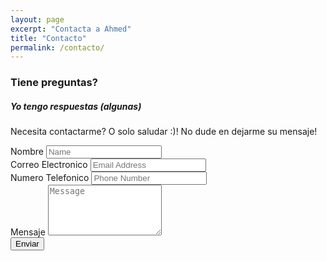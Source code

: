 ```yaml
---
layout: page
excerpt: "Contacta a Ahmed"
title: "Contacto"
permalink: /contacto/
---
```


<script>
$(document).ready(function(){

	
	
	$("#sendForm").submit(function(e) {
	
	var $contactForm = $("#sendForm");
	
	inputName = $("#sendForm input[name=name]"),
    inputEmail = $('#sendForm input[name=email]'),
    inputPhone = $('#sendForm input[name=phone]'),
    textAreaMessage = $("#sendForm textarea[name=message]");
    
	var messageData = {message: textAreaMessage.val(),
				name: inputName.val(),
				email: inputEmail.val(),
				phone: inputPhone.val()};	
	
		e.preventDefault();
		$.ajax({
			url: '//formspree.io/{{ site.email }}',
			method: 'POST',
			data: messageData,
			dataType: 'json',
			beforeSend: function() {
				$contactForm.append('<div class="alert alert--loading">Sending message…</div>');
			},
			success: function(data) {
				$contactForm.find('.alert--loading').hide();
				$contactForm.append('<div class="alert alert--success">Message sent!</div>');
			},
			error: function(err) {
				$contactForm.find('.alert--loading').hide();
				$contactForm.append('<div class="alert alert--error">Ops, there was an error. ' + err.responseText + '</div>');
			}
		});
	});
});
</script>
<div class="row">
<div class="col-md-10">
<h3> Tiene preguntas?</h3>
<h5> Yo tengo respuestas (algunas)</h5> 
<p>Necesita contactarme? O solo saludar :)! No dude en dejarme su mensaje!</p>
        <form name="sendForm" id="sendForm" method="post">
            <div class="row">
                <div class="col-md-12">
                    <label>Nombre</label>
                    <input type="text" class="form-control" placeholder="Name" id="name" name="name" >
                </div>
            </div>
            <div class="row">
                <div class="col-md-12">
                    <label>Correo Electronico</label>
                    <input type="email" class="form-control" placeholder="Email Address" id="email" name="email">
                </div>
            </div>
            <div class="row">
                <div class="col-md-12">
                    <label>Numero Telefonico</label>
                    <input type="tel" class="form-control" placeholder="Phone Number" id="phone" name="phone">
                </div>
            </div>
            <div class="row">
                <div class="col-md-12">
                    <label>Mensaje</label>
                    <textarea rows="5" class="form-control" placeholder="Message" id="message" name="message"></textarea>
                </div>
            </div>
            <div class="row">
                <div class="col-md-12">
                    <button type="submit" class="btn-default">Enviar</button>
                </div>
            </div>
        </form>
</div>

</div>

